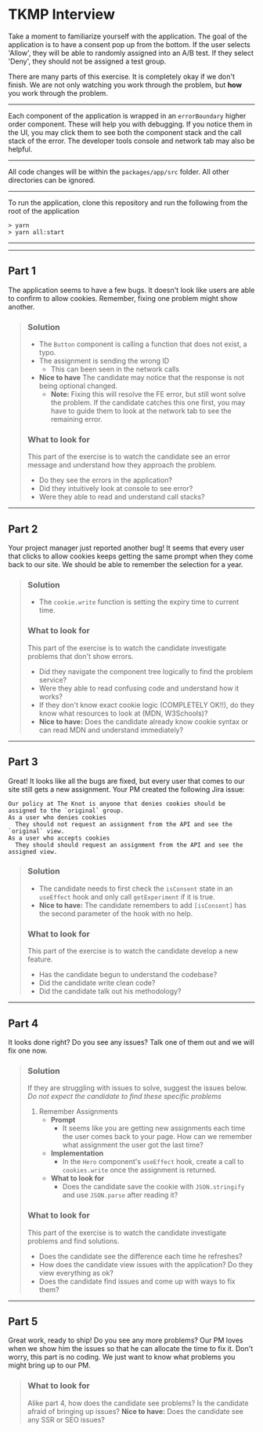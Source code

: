 # TKMP Interview
Take a moment to familiarize yourself with the application. The goal of the application is to have a consent pop up from the bottom. If the user selects 'Allow', they will be able to randomly assigned into an A/B test. If they select 'Deny', they should not be assigned a test group.

There are many parts of this exercise. It is completely okay if we don't finish. We are not only watching you work through the problem, but **how** you work through the problem.

---
Each component of the application is wrapped in an `errorBoundary` higher order component. These will help you with debugging. If you notice them in the UI, you may click them to see both the component stack and the call stack of the error. The developer tools console and network tab may also be helpful.

---
All code changes will be within the `packages/app/src` folder. All other directories can be ignored.

---
To run the application, clone this repository and run the following from the root of the application
```
> yarn
> yarn all:start
```
---
---
## Part 1
The application seems to have a few bugs. It doesn't look like users are able to confirm to allow cookies. Remember, fixing one problem might show another.
> ### Solution
>   - The `Button` component is calling a function that does not exist, a typo.
>   - The assignment is sending the wrong ID
>     - This can been seen in the network calls
>   - **Nice to have** The candidate may notice that the response is not being optional changed.
>     - **Note:** Fixing this will resolve the FE error, but still wont solve the problem. If the candidate catches this one first, you may have to guide them to look at the network tab to see the remaining error.
> ### What to look for
> This part of the exercise is to watch the candidate see an error message and understand how they approach the problem.
> - Do they see the errors in the application?
> - Did they intuitively look at console to see error?
> - Were they able to read and understand call stacks?
---
## Part 2
Your project manager just reported another bug! It seems that every user that clicks to allow cookies keeps getting the same prompt when they come back to our site. We should be able to remember the selection for a year.
> ### Solution
> - The `cookie.write` function is setting the expiry time to current time.
> ### What to look for
> This part of the exercise is to watch the candidate investigate problems that don't show errors.
> - Did they navigate the component tree logically to find the problem service?
> - Were they able to read confusing code and understand how it works?
> - If they don't know exact cookie logic (COMPLETELY OK!!), do they know what resources to look at (MDN, W3Schools)?
> - **Nice to have:** Does the candidate already know cookie syntax or can read MDN and understand immediately?
---
## Part 3
Great! It looks like all the bugs are fixed, but every user that comes to our site still gets a new assignment. Your PM created the following Jira issue:
```
Our policy at The Knot is anyone that denies cookies should be assigned to the `original` group.
As a user who denies cookies
  They should not request an assignment from the API and see the `original` view.
As a user who accepts cookies
  They should should request an assignment from the API and see the assigned view.
```
> ### Solution
> - The candidate needs to first check the `isConsent` state in an `useEffect` hook and only call `getExperiment` if it is true.
> - **Nice to have:** The candidate remembers to add `[isConsent]` has the second parameter of the hook with no help.
> ### What to look for
> This part of the exercise is to watch the candidate develop a new feature.
> - Has the candidate begun to understand the codebase?
> - Did the candidate write clean code?
> - Did the candidate talk out his methodology?
---
## Part 4
It looks done right? Do you see any issues? Talk one of them out and we will fix one now.
> ### Solution
> If they are struggling with issues to solve, suggest the issues below.\
> *Do not expect the candidate to find these specific problems*
>
> 1. Remember Assignments
>    - **Prompt**
>       - It seems like you are getting new assignments each time the user comes back to your page. How can we remember what assignment the user got the last time?
>    - **Implementation**
>       - In the `Hero` component's `useEffect` hook, create a call to `cookies.write` once the assignment is returned.
>    - **What to look for**
>      - Does the candidate save the cookie with `JSON.stringify` and use `JSON.parse` after reading it?
> ### What to look for
> This part of the exercise is to watch the candidate investigate problems and find solutions.
> - Does the candidate see the difference each time he refreshes?
> - How does the candidate view issues with the application? Do they view everything as ok?
> - Does the candidate find issues and come up with ways to fix them?

---
## Part 5
Great work, ready to ship! Do you see any more problems? Our PM loves when we show him the issues so that he can allocate the time to fix it. Don't worry, this part is no coding. We just want to know what problems you might bring up to our PM.

> ### What to look for
> Alike part 4, how does the candidate see problems?
> Is the candidate afraid of bringing up issues?
> **Nice to have:** Does the candidate see any SSR or SEO issues?
